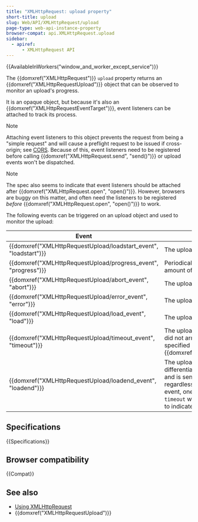 ```yaml
---
title: "XMLHttpRequest: upload property"
short-title: upload
slug: Web/API/XMLHttpRequest/upload
page-type: web-api-instance-property
browser-compat: api.XMLHttpRequest.upload
sidebar:
  - apiref:
      - XMLHttpRequest API
---
```


{{AvailableInWorkers("window_and_worker_except_service")}}

The {{domxref("XMLHttpRequest")}} `upload` property returns an {{domxref("XMLHttpRequestUpload")}} object that can be observed to monitor an upload's progress.

It is an opaque object, but because it's also an {{domxref("XMLHttpRequestEventTarget")}}, event listeners can be attached to track its process.

> [!NOTE]
> Attaching event listeners to this object prevents the request from being a "simple request" and will cause a preflight request to be issued if cross-origin; see [CORS](/en-US/docs/Web/HTTP/Guides/CORS). Because of this, event listeners need to be registered before calling {{domxref("XMLHttpRequest.send", "send()")}} or upload events won't be dispatched.

> [!NOTE]
> The spec also seems to indicate that event listeners should be attached after {{domxref("XMLHttpRequest.open", "open()")}}. However, browsers are buggy on this matter, and often need the listeners to be registered _before_ {{domxref("XMLHttpRequest.open", "open()")}} to work.

The following events can be triggered on an upload object and used to monitor the upload:

<table class="no-markdown">
  <thead>
    <tr>
      <th>Event</th>
      <th>Description</th>
    </tr>
  </thead>
  <tbody>
    <tr>
      <td>{{domxref("XMLHttpRequestUpload/loadstart_event", "loadstart")}}</td>
      <td>The upload has begun.</td>
    </tr>
    <tr>
      <td>{{domxref("XMLHttpRequestUpload/progress_event", "progress")}}</td>
      <td>
        Periodically delivered to indicate the amount of progress made so far.
      </td>
    </tr>
    <tr>
      <td>{{domxref("XMLHttpRequestUpload/abort_event", "abort")}}</td>
      <td>The upload operation was aborted.</td>
    </tr>
    <tr>
      <td>{{domxref("XMLHttpRequestUpload/error_event", "error")}}</td>
      <td>The upload failed due to an error.</td>
    </tr>
    <tr>
      <td>{{domxref("XMLHttpRequestUpload/load_event", "load")}}</td>
      <td>The upload completed successfully.</td>
    </tr>
    <tr>
      <td>{{domxref("XMLHttpRequestUpload/timeout_event", "timeout")}}</td>
      <td>
        The upload timed out because a reply did not arrive within the time
        interval specified by the
        {{domxref("XMLHttpRequest.timeout")}}.
      </td>
    </tr>
    <tr>
      <td>{{domxref("XMLHttpRequestUpload/loadend_event", "loadend")}}</td>
      <td>
        The upload finished. This event does not differentiate between success
        or failure, and is sent at the end of the upload regardless of the
        outcome. Prior to this event, one of <code>load</code>,
        <code>error</code>, <code>abort</code>, or <code>timeout</code> will
        already have been delivered to indicate why the upload ended.
      </td>
    </tr>
  </tbody>
</table>

## Specifications

{{Specifications}}

## Browser compatibility

{{Compat}}

## See also

- [Using XMLHttpRequest](/en-US/docs/Web/API/XMLHttpRequest_API/Using_XMLHttpRequest)
- {{domxref("XMLHttpRequestUpload")}}
